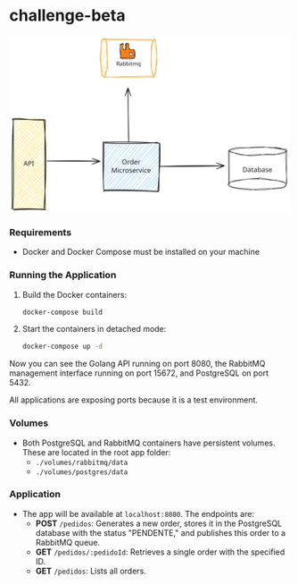 # challenge-beta

![Diagram](doc/diagram.svg)

### Requirements
- Docker and Docker Compose must be installed on your machine

### Running the Application
1. Build the Docker containers:
   ```sh
   docker-compose build
   ```
2. Start the containers in detached mode:
   ```sh
   docker-compose up -d
   ```

Now you can see the Golang API running on port 8080, the RabbitMQ management interface running on port 15672, and PostgreSQL on port 5432.

All applications are exposing ports because it is a test environment.

### Volumes
- Both PostgreSQL and RabbitMQ containers have persistent volumes. These are located in the root app folder:
    - `./volumes/rabbitmq/data`
    - `./volumes/postgres/data`

### Application
- The app will be available at `localhost:8080`. The endpoints are:
    - **POST** `/pedidos`: Generates a new order, stores it in the PostgreSQL database with the status "PENDENTE," and publishes this order to a RabbitMQ queue.
    - **GET** `/pedidos/:pedidoId`: Retrieves a single order with the specified ID.
    - **GET** `/pedidos`: Lists all orders.